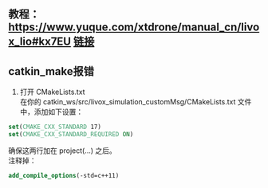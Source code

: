 ## 教程：https://www.yuque.com/xtdrone/manual_cn/livox_lio#kx7EU  [链接](https://www.yuque.com/xtdrone/manual_cn/livox_lio#kx7EU)
## catkin_make报错
1. 打开 CMakeLists.txt  
在你的 catkin_ws/src/livox_simulation_customMsg/CMakeLists.txt 文件中，添加如下设置：  
```cmake
set(CMAKE_CXX_STANDARD 17)
set(CMAKE_CXX_STANDARD_REQUIRED ON)
```
确保这两行加在 project(...) 之后。  
注释掉：
```cmake
add_compile_options(-std=c++11)
```
